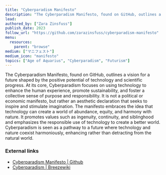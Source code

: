 ```yaml
---
title: "Cyberparadism Manifesto"
description: "The Cyberparadism Manifesto, found on GitHub, outlines a vision for a future shaped by the positive potential of technology and scientific progress. At its core, Cyberparadism focuses on using technology to enhance the human experience, promote sustainability, and foster a collective sense of purpose and responsibility. It is not a political or economic manifesto, but rather an aesthetic declaration that seeks to inspire and stimulate imagination. The manifesto embraces the idea that technology can create a world of abundance, equity, and harmony with nature. It promotes values such as ingenuity, continuity, and siblinghood and emphasizes the responsible use of technology to create a better world. Cyberparadism is seen as a pathway to a future where technology and nature coexist harmoniously, enhancing rather than detracting from the natural world​​."
lead:
authored_by: ["Zara Zinsfuss"]
publish_date: 2023
follow_url: "https://github.com/zarazinsfuss/cyberparadism-manifesto"
menu:
  resources:
    parent: "browse"
medium: ["マニフェスト"]
medium_icon: "manifesto"
topics: ["Age of Aquarius", "Cyberparadism", "Futurism"]
---
```


The Cyberparadism Manifesto, found on GitHub, outlines a vision for a future shaped by the positive potential of technology and scientific progress. At its core, Cyberparadism focuses on using technology to enhance the human experience, promote sustainability, and foster a collective sense of purpose and responsibility. It is not a political or economic manifesto, but rather an aesthetic declaration that seeks to inspire and stimulate imagination. The manifesto embraces the idea that technology can create a world of abundance, equity, and harmony with nature. It promotes values such as ingenuity, continuity, and siblinghood and emphasizes the responsible use of technology to create a better world. Cyberparadism is seen as a pathway to a future where technology and nature coexist harmoniously, enhancing rather than detracting from the natural world​​.

### External links

- [Cyberparadism Manifesto | Github](https://github.com/zarazinsfuss/cyberparadism-manifesto)
- [Cyberparadism | Breezewiki](https://breezewiki.com/aesthetics/wiki/Cyberparadism)